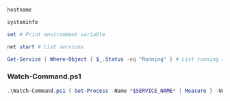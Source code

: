 ```powershell
hostname
```

```powershell
systeminfo
```

```powershell
set # Print environment variable
```

```powershell
net start # List services
```

```powershell
Get-Service | Where-Object { $_.Status -eq "Running" } # List running services
```

### Watch-Command.ps1

```powershell
.\Watch-Command.ps1 { Get-Process -Name *$SERVICE_NAME* | Measure } -UntilChanged # Like pspsy on Linux
```